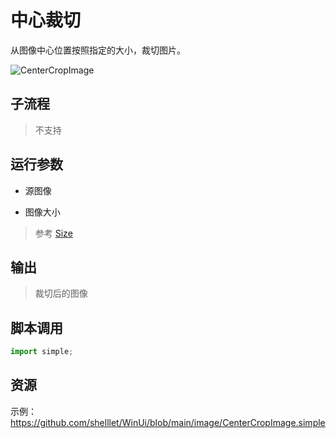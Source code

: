 # 中心裁切 
从图像中心位置按照指定的大小，裁切图片。

![CenterCropImage](./images/04.png ':size=90%')

## 子流程
> 不支持


## 运行参数

* 源图像

* 图像大小
> 参考 [Size](./types/Size.md)

## 输出

> 裁切后的图像    


## 脚本调用

```python
import simple;

```

## 资源

示例：https://github.com/shelllet/WinUi/blob/main/image/CenterCropImage.simple





